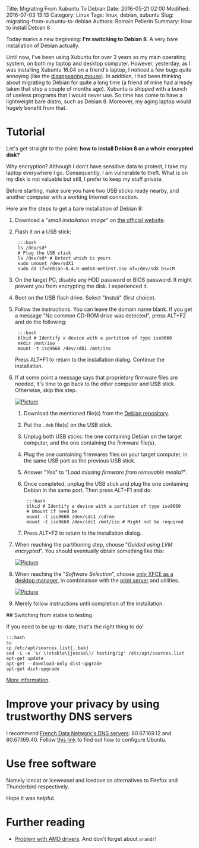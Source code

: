 Title: Migrating From Xubuntu To Debian
Date: 2016-05-21 02:00
Modified: 2016-07-03 13:13
Category: Linux 
Tags: linux, debian, xubuntu
Slug: migrating-from-xubuntu-to-debian
Authors: Romain Pellerin
Summary: How to install Debian 8 

Today marks a new beginning: **I'm switching to Debian 8**. A very bare installation of Debian actually.

Until now, I've been using Xubuntu for over 3 years as my main operating system, on both my laptop and desktop computer. However, yesterday, as I was installing Xubuntu 16.04 on a friend's laptop, I noticed a few bugs quite annoying (like the [disappearing mouse](https://bugs.launchpad.net/ubuntu/+bug/1573454)). In addition, I had been thinking about migrating to Debian for quite a long time (a friend of mine had already taken that step a couple of months ago). Xubuntu is shipped with a bunch of useless programs that I would never use. So time has come to have a lightweight bare distro, such as Debian 8. Moreover, my aging laptop would hugely benefit from that.

# Tutorial

Let's get straight to the point: **how to install Debian 8 on a whole encrypted disk?**

Why encryption? Although I don't have sensitive data to protect, I take my laptop everywhere I go. Consequently, I am vulnerable to theft. What is on my disk is not valuable but still, I prefer to keep my stuff private.

Before starting, make sure you have two USB sticks ready nearby, and another computer with a working Internet connection.

Here are the steps to get a bare installation of Debian 8:

1. Download a "*small installation image*" on [the official website](https://www.debian.org/distrib/).
2. Flash it on a USB stick:

        :::bash
        ls /dev/sd*
        # Plug the USB stick
        ls /dev/sd* # Detect which is yours
        sudo umount /dev/sdX1
        sudo dd if=debian-8.4.0-amd64-netinst.iso of=/dev/sdX bs=1M

3. On the target PC, disable any HDD password or BIOS password. It might prevent you from encrypting the disk. I experienced it.
4. Boot on the USB flash drive. Select "*Install*" (first choice).
5. Follow the instructions. You can leave the domain name blank. If you get a message "No common CD-ROM drive was detected", press ALT+F2 and do the following:

        :::bash
        blkid # Identify a device with a partition of type iso9660
        mkdir /mnt/iso
        mount -t iso9660 /dev/sdb1 /mnt/iso

    Press ALT+F1 to return to the installation dialog. Continue the installation.

6. If at some point a message says that proprietary firmware files are needed, it's time to go back to the other computer and USB stick. Otherwise, skip this step.

    [![Picture]({filename}/images/debian_firmware.jpg)]({filename}/images/debian_firmware.jpg)

    1. Download the mentioned file(s) from the [Debian repository](https://packages.debian.org/jessie/).
    2. Put the `.deb` file(s) on the USB stick.
    3. Unplug both USB sticks: the one containing Debian on the target computer, and the one containing the firmware file(s).
    4. Plug the one containing firmwares files on your target computer, in the same USB port as the previous USB stick.
    5. Answer "*Yes*" to "*Load missing firmware from removable media?*".
    6. Once completed, unplug the USB stick and plug the one containing Debian in the same port. Then press ALT+F1 and do:
    
            :::bash
            blkid # Identify a device with a partition of type iso9660
            # Umount if need be
            mount -t iso9660 /dev/sdc1 /cdrom
            mount -t iso9660 /dev/sdc1 /mnt/iso # Might not be required

    10. Press ALT+F2 to return to the installation dialog. 

7. When reaching the partitioning step, choose "*Guided using LVM encrypted*". You should eventually obtain something like this:
    
    [![Picture]({filename}/images/debian_partitions.jpg)]({filename}/images/debian_partitions.jpg)

8. When reaching the "*Software Selection*", choose [only XFCE as a desktop manager](http://forums.debian.net/viewtopic.php?f=17&t=125037#p595087), in combinaison with the [print server](http://comments.gmane.org/gmane.linux.debian.user/455520) and utilities.
    
    [![Picture]({filename}/images/debian_selection.jpg)]({filename}/images/debian_selection.jpg)

9. Merely follow instructions until completion of the installation.

## Switching from stable to testing

If you need to be up-to-date, that's the right thing to do!

    :::bash
    su
    cp /etc/apt/sources.list{,.bak}
    sed -i -e 's/ \(stable\|jessie\)/ testing/ig' /etc/apt/sources.list
    apt-get update
    apt-get --download-only dist-upgrade
    apt-get dist-upgrade

[More information](http://unix.stackexchange.com/questions/90389/how-to-upgrade-debian-stable-wheezy-to-testing-jessie).

# Improve your privacy by using trustworthy DNS servers

I recommend [French Data Network's DNS servers](https://larlet.fr/david/stream/2015/10/12/): 80.67.169.12 and 80.67.169.40. Follow [this link](http://askubuntu.com/questions/627899/nameserver-127-0-1-1-in-resolv-conf-wont-go-away) to find out how to configure Ubuntu.

# Use free software

Namely Icecat or Iceweasel and Icedove as alternatives to Firefox and Thunderbird respectively.


Hope it was helpful.

# Further reading

- [Problem with AMD drivers](https://wiki.debian.org/fr/AtiHowTo). And don't forget about `arandr`!
